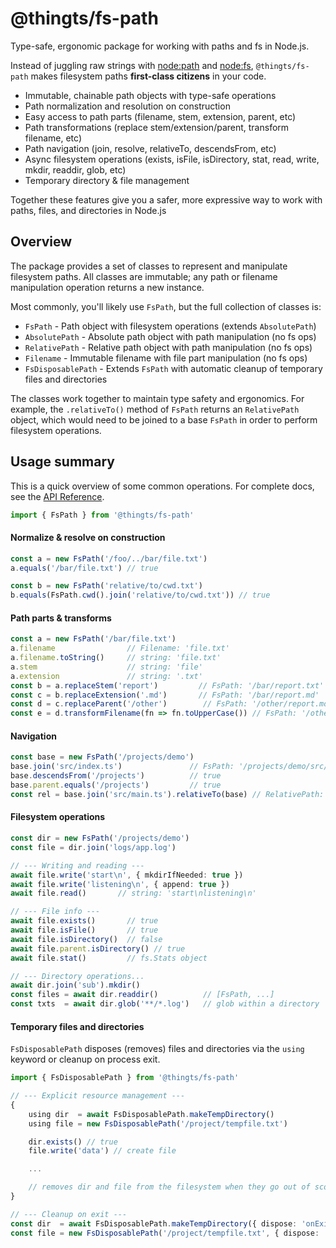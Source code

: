 # @thingts/fs-path

Type-safe, ergonomic package for working with paths and fs in Node.js.

Instead of juggling raw strings with
[node:path](https://nodejs.org/api/path.html) and
[node:fs](https://nodejs.org/api/fs.html), `@thingts/fs-path` makes
filesystem paths **first-class citizens** in your code.


* Immutable, chainable path objects with type-safe operations
* Path normalization and resolution on construction
* Easy access to path parts (filename, stem, extension, parent, etc)
* Path transformations (replace stem/extension/parent, transform filename, etc)
* Path navigation (join, resolve, relativeTo, descendsFrom, etc)
* Async filesystem operations (exists, isFile, isDirectory, stat, read, write, mkdir, readdir, glob, etc)
* Temporary directory & file management


Together these features give you a safer, more expressive way to work with paths, files, and directories in Node.js

## Overview

The package provides a set of classes to represent and manipulate
filesystem paths.  All classes are immutable; any path or filename
manipulation operation returns a new instance.

Most commonly, you'll likely use `FsPath`, but the full collection of classes is:

* `FsPath` - Path object with filesystem operations (extends `AbsolutePath`)
* `AbsolutePath` - Absolute path object with path manipulation (no fs ops)
* `RelativePath` - Relative path object with path manipulation (no fs ops)
* `Filename` - Immutable filename with file part manipulation (no fs ops)
* `FsDisposablePath` - Extends `FsPath` with automatic cleanup of temporary files and directories

The classes work together to maintain type safety and ergonomics.  For
example, the `.relativeTo()` method of `FsPath` returns an `RelativePath`
object, which would need to be joined to a base `FsPath` in order to
perform filesystem operations.


## Usage summary

This is a quick overview of some common operations. For complete docs, see the [API Reference](https://thingts.github.io/fs-path).


```typescript
import { FsPath } from '@thingts/fs-path'
``` 

#### Normalize & resolve on construction

```typescript
const a = new FsPath('/foo/../bar/file.txt')
a.equals('/bar/file.txt') // true

const b = new FsPath('relative/to/cwd.txt')
b.equals(FsPath.cwd().join('relative/to/cwd.txt')) // true
```

#### Path parts & transforms

```typescript
const a = new FsPath('/bar/file.txt')
a.filename                // Filename: 'file.txt'
a.filename.toString()     // string: 'file.txt'
a.stem                    // string: 'file'
a.extension               // string: '.txt'
const b = a.replaceStem('report')         // FsPath: '/bar/report.txt'
const c = b.replaceExtension('.md')       // FsPath: '/bar/report.md'
const d = c.replaceParent('/other')        // FsPath: '/other/report.md'
const e = d.transformFilename(fn => fn.toUpperCase()) // FsPath: '/other/REPORT.MD'
```

#### Navigation

```typescript
const base = new FsPath('/projects/demo')
base.join('src/index.ts')               // FsPath: '/projects/demo/src/index.ts'
base.descendsFrom('/projects')          // true
base.parent.equals('/projects')         // true
const rel = base.join('src/main.ts').relativeTo(base) // RelativePath: 'src/main.ts'
```

#### Filesystem operations

```typescript
const dir = new FsPath('/projects/demo')
const file = dir.join('logs/app.log')

// --- Writing and reading ---
await file.write('start\n', { mkdirIfNeeded: true })
await file.write('listening\n', { append: true })
await file.read()       // string: 'start\nlistening\n'

// --- File info ---
await file.exists()       // true
await file.isFile()       // true
await file.isDirectory()  // false
await file.parent.isDirectory() // true
await file.stat()         // fs.Stats object

// --- Directory operations...
await dir.join('sub').mkdir()
const files = await dir.readdir()          // [FsPath, ...]
const txts  = await dir.glob('**/*.log')   // glob within a directory
```

#### Temporary files and directories

`FsDisposablePath` disposes (removes) files and directories via the `using`
keyword or cleanup on process exit.

```typescript
import { FsDisposablePath } from '@thingts/fs-path'

// --- Explicit resource management ---
{
    using dir  = await FsDisposablePath.makeTempDirectory()
    using file = new FsDisposablePath('/project/tempfile.txt')

    dir.exists() // true
    file.write('data') // create file

    ...

    // removes dir and file from the filesystem when they go out of scope
}

// --- Cleanup on exit ---
const dir  = await FsDisposablePath.makeTempDirectory({ dispose: 'onExit' }) 
const file = new FsDisposablePath('/project/tempfile.txt', { dispose: 'onExit' })
```
